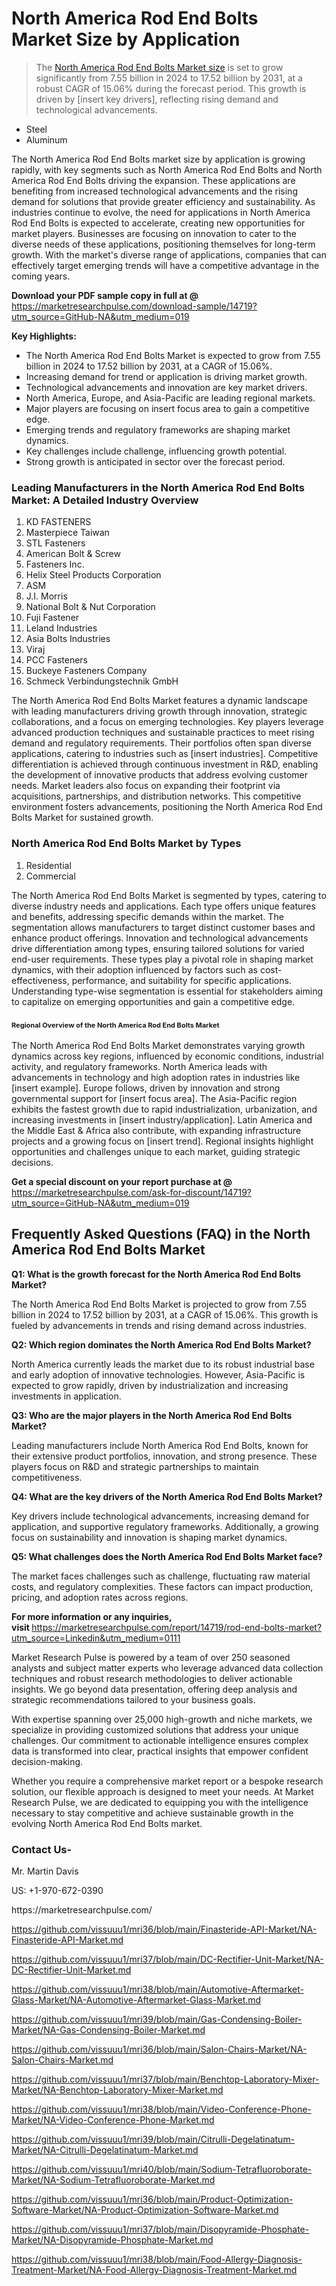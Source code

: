 <h1>North America Rod End Bolts Market&nbsp;Size by Application</h1><blockquote><p>The <a href="https://marketresearchpulse.com/download-sample/14719?utm_source=GitHub-NA&amp;utm_medium=019">North America Rod End Bolts Market size</a> is set to grow significantly from 7.55 billion in 2024 to 17.52 billion by 2031, at a robust CAGR of 15.06% during the forecast period. This growth is driven by [insert key drivers], reflecting rising demand and technological advancements.</p></blockquote><ul><li>Steel<li> Aluminum</li></ul><p>The North America Rod End Bolts market size by application is growing rapidly, with key segments such as North America Rod End Bolts and North America Rod End Bolts driving the expansion. These applications are benefiting from increased technological advancements and the rising demand for solutions that provide greater efficiency and sustainability. As industries continue to evolve, the need for applications in North America Rod End Bolts is expected to accelerate, creating new opportunities for market players. Businesses are focusing on innovation to cater to the diverse needs of these applications, positioning themselves for long-term growth. With the market's diverse range of applications, companies that can effectively target emerging trends will have a competitive advantage in the coming years.</p><p><strong>Download your PDF sample copy in full at @ </strong><a href="https://marketresearchpulse.com/download-sample/14719?utm_source=GitHub-NA&amp;utm_medium=019">https://marketresearchpulse.com/download-sample/14719?utm_source=GitHub-NA&amp;utm_medium=019</a></p><p><strong>Key Highlights: </strong></p><ul><li>The North America Rod End Bolts Market is expected to grow from 7.55 billion in 2024 to 17.52 billion by 2031, at a CAGR of 15.06%.</li><li>Increasing demand for trend or application is driving market growth.</li><li>Technological advancements and innovation are key market drivers.</li><li>North America, Europe, and Asia-Pacific are leading regional markets.</li><li>Major players are focusing on insert focus area to gain a competitive edge.</li><li>Emerging trends and regulatory frameworks are shaping market dynamics.</li><li>Key challenges include challenge, influencing growth potential.</li><li>Strong growth is anticipated in sector over the forecast period.</li></ul><h3>Leading Manufacturers in the North America Rod End Bolts Market: A Detailed Industry Overview</h3><ol><li>KD FASTENERS</li><li>Masterpiece Taiwan</li><li>STL Fasteners</li><li>American Bolt & Screw</li><li>Fasteners Inc.</li><li>Helix Steel Products Corporation</li><li>ASM</li><li>J.I. Morris</li><li>National Bolt & Nut Corporation</li><li>Fuji Fastener</li><li>Leland Industries</li><li>Asia Bolts Industries</li><li>Viraj</li><li>PCC Fasteners</li><li>Buckeye Fasteners Company</li><li>Schmeck Verbindungstechnik GmbH</li></ol><div class="flex max-w-full flex-col flex-grow"><div class="min-h-8 text-message flex w-full flex-col items-end gap-2 whitespace-normal break-words [.text-message+&amp;]:mt-5" dir="auto" data-message-author-role="assistant" data-message-id="fd8432e4-4910-450d-b182-61b7bfb0a01f" data-message-model-slug="gpt-4o"><div class="flex w-full flex-col gap-1 empty:hidden first:pt-[3px]"><div class="markdown prose w-full break-words dark:prose-invert light"><p>The North America Rod End Bolts Market features a dynamic landscape with leading manufacturers driving growth through innovation, strategic collaborations, and a focus on emerging technologies. Key players leverage advanced production techniques and sustainable practices to meet rising demand and regulatory requirements. Their portfolios often span diverse applications, catering to industries such as [insert industries]. Competitive differentiation is achieved through continuous investment in R&amp;D, enabling the development of innovative products that address evolving customer needs. Market leaders also focus on expanding their footprint via acquisitions, partnerships, and distribution networks. This competitive environment fosters advancements, positioning the North America Rod End Bolts Market for sustained growth.</p></div></div></div></div><h3>North America Rod End Bolts Market by Types</h3><ol><li>Residential<li> Commercial</li></ol><div class="flex max-w-full flex-col flex-grow"><div class="min-h-8 text-message flex w-full flex-col items-end gap-2 whitespace-normal break-words [.text-message+&amp;]:mt-5" dir="auto" data-message-author-role="assistant" data-message-id="084470be-0bb7-4664-bddf-5156b4f41249" data-message-model-slug="gpt-4o-mini"><div class="flex w-full flex-col gap-1 empty:hidden first:pt-[3px]"><div class="markdown prose w-full break-words dark:prose-invert light"><p>The North America Rod End Bolts Market is segmented by types, catering to diverse industry needs and applications. Each type offers unique features and benefits, addressing specific demands within the market. The segmentation allows manufacturers to target distinct customer bases and enhance product offerings. Innovation and technological advancements drive differentiation among types, ensuring tailored solutions for varied end-user requirements. These types play a pivotal role in shaping market dynamics, with their adoption influenced by factors such as cost-effectiveness, performance, and suitability for specific applications. Understanding type-wise segmentation is essential for stakeholders aiming to capitalize on emerging opportunities and gain a competitive edge.</p></div></div></div></div><h3><span style="font-size: 11px;">Regional Overview of the North America Rod End Bolts Market</span></h3><div class="flex max-w-full flex-col flex-grow"><div class="min-h-8 text-message flex w-full flex-col items-end gap-2 whitespace-normal break-words [.text-message+&amp;]:mt-5" dir="auto" data-message-author-role="assistant" data-message-id="e9038762-ce64-4e30-91c9-9bd413514231" data-message-model-slug="gpt-4o-mini"><div class="flex w-full flex-col gap-1 empty:hidden first:pt-[3px]"><div class="markdown prose w-full break-words dark:prose-invert light"><p>The North America Rod End Bolts Market demonstrates varying growth dynamics across key regions, influenced by economic conditions, industrial activity, and regulatory frameworks. North America leads with advancements in technology and high adoption rates in industries like [insert example]. Europe follows, driven by innovation and strong governmental support for [insert focus area]. The Asia-Pacific region exhibits the fastest growth due to rapid industrialization, urbanization, and increasing investments in [insert industry/application]. Latin America and the Middle East &amp; Africa also contribute, with expanding infrastructure projects and a growing focus on [insert trend]. Regional insights highlight opportunities and challenges unique to each market, guiding strategic decisions.</p></div></div></div></div><p><strong>Get a special discount on your report purchase at @ </strong><a href="https://marketresearchpulse.com/ask-for-discount/14719?utm_source=GitHub-NA&amp;utm_medium=019">https://marketresearchpulse.com/ask-for-discount/14719?utm_source=GitHub-NA&amp;utm_medium=019</a></p><h2>Frequently Asked Questions (FAQ) in the North America Rod End Bolts Market</h2><p><strong>Q1: What is the growth forecast for the North America Rod End Bolts Market?</strong></p><p>The North America Rod End Bolts Market is projected to grow from 7.55 billion in 2024 to 17.52 billion by 2031, at a CAGR of 15.06%. This growth is fueled by advancements in trends and rising demand across industries.</p><p><strong>Q2: Which region dominates the North America Rod End Bolts Market?</strong></p><p>North America currently leads the market due to its robust industrial base and early adoption of innovative technologies. However, Asia-Pacific is expected to grow rapidly, driven by industrialization and increasing investments in application.</p><p><strong>Q3: Who are the major players in the North America Rod End Bolts Market?</strong></p><p>Leading manufacturers include North America Rod End Bolts, known for their extensive product portfolios, innovation, and strong presence. These players focus on R&amp;D and strategic partnerships to maintain competitiveness.</p><p><strong>Q4: What are the key drivers of the North America Rod End Bolts Market?</strong></p><p>Key drivers include technological advancements, increasing demand for application, and supportive regulatory frameworks. Additionally, a growing focus on sustainability and innovation is shaping market dynamics.</p><p><strong>Q5: What challenges does the North America Rod End Bolts Market face?</strong></p><p>The market faces challenges such as challenge, fluctuating raw material costs, and regulatory complexities. These factors can impact production, pricing, and adoption rates across regions.</p><p><strong>For more information or any inquiries, visit&nbsp;</strong><a href="https://marketresearchpulse.com/report/14719/rod-end-bolts-market?utm_source=Linkedin&utm_medium=0111">https://marketresearchpulse.com/report/14719/rod-end-bolts-market?utm_source=Linkedin&utm_medium=0111</a></p><p>Market Research Pulse is powered by a team of over 250 seasoned analysts and subject matter experts who leverage advanced data collection techniques and robust research methodologies to deliver actionable insights. We go beyond data presentation, offering deep analysis and strategic recommendations tailored to your business goals.</p><p>With expertise spanning over 25,000 high-growth and niche markets, we specialize in providing customized solutions that address your unique challenges. Our commitment to actionable intelligence ensures complex data is transformed into clear, practical insights that empower confident decision-making.</p><p>Whether you require a comprehensive market report or a bespoke research solution, our flexible approach is designed to meet your needs. At Market Research Pulse, we are dedicated to equipping you with the intelligence necessary to stay competitive and achieve sustainable growth in the evolving North America Rod End Bolts market.</p><h3><strong>Contact Us-</strong></h3><p>Mr. Martin Davis</p><p>US: +1-970-672-0390</p><p>https://marketresearchpulse.com/</p><p><a href="https://github.com/vissuuu1/mri36/blob/main/Finasteride-API-Market/NA-Finasteride-API-Market.md">https://github.com/vissuuu1/mri36/blob/main/Finasteride-API-Market/NA-Finasteride-API-Market.md</a></p><p><a href="https://github.com/vissuuu1/mri37/blob/main/DC-Rectifier-Unit-Market/NA-DC-Rectifier-Unit-Market.md">https://github.com/vissuuu1/mri37/blob/main/DC-Rectifier-Unit-Market/NA-DC-Rectifier-Unit-Market.md</a></p><p><a href="https://github.com/vissuuu1/mri38/blob/main/Automotive-Aftermarket-Glass-Market/NA-Automotive-Aftermarket-Glass-Market.md">https://github.com/vissuuu1/mri38/blob/main/Automotive-Aftermarket-Glass-Market/NA-Automotive-Aftermarket-Glass-Market.md</a></p><p><a href="https://github.com/vissuuu1/mri39/blob/main/Gas-Condensing-Boiler-Market/NA-Gas-Condensing-Boiler-Market.md">https://github.com/vissuuu1/mri39/blob/main/Gas-Condensing-Boiler-Market/NA-Gas-Condensing-Boiler-Market.md</a></p><p><a href="https://github.com/vissuuu1/mri36/blob/main/Salon-Chairs-Market/NA-Salon-Chairs-Market.md">https://github.com/vissuuu1/mri36/blob/main/Salon-Chairs-Market/NA-Salon-Chairs-Market.md</a></p><p><a href="https://github.com/vissuuu1/mri37/blob/main/Benchtop-Laboratory-Mixer-Market/NA-Benchtop-Laboratory-Mixer-Market.md">https://github.com/vissuuu1/mri37/blob/main/Benchtop-Laboratory-Mixer-Market/NA-Benchtop-Laboratory-Mixer-Market.md</a></p><p><a href="https://github.com/vissuuu1/mri38/blob/main/Video-Conference-Phone-Market/NA-Video-Conference-Phone-Market.md">https://github.com/vissuuu1/mri38/blob/main/Video-Conference-Phone-Market/NA-Video-Conference-Phone-Market.md</a></p><p><a href="https://github.com/vissuuu1/mri39/blob/main/Citrulli-Degelatinatum-Market/NA-Citrulli-Degelatinatum-Market.md">https://github.com/vissuuu1/mri39/blob/main/Citrulli-Degelatinatum-Market/NA-Citrulli-Degelatinatum-Market.md</a></p><p><a href="https://github.com/vissuuu1/mri40/blob/main/Sodium-Tetrafluoroborate-Market/NA-Sodium-Tetrafluoroborate-Market.md">https://github.com/vissuuu1/mri40/blob/main/Sodium-Tetrafluoroborate-Market/NA-Sodium-Tetrafluoroborate-Market.md</a></p><p><a href="https://github.com/vissuuu1/mri36/blob/main/Product-Optimization-Software-Market/NA-Product-Optimization-Software-Market.md">https://github.com/vissuuu1/mri36/blob/main/Product-Optimization-Software-Market/NA-Product-Optimization-Software-Market.md</a></p><p><a href="https://github.com/vissuuu1/mri37/blob/main/Disopyramide-Phosphate-Market/NA-Disopyramide-Phosphate-Market.md">https://github.com/vissuuu1/mri37/blob/main/Disopyramide-Phosphate-Market/NA-Disopyramide-Phosphate-Market.md</a></p><p><a href="https://github.com/vissuuu1/mri38/blob/main/Food-Allergy-Diagnosis-Treatment-Market/NA-Food-Allergy-Diagnosis-Treatment-Market.md">https://github.com/vissuuu1/mri38/blob/main/Food-Allergy-Diagnosis-Treatment-Market/NA-Food-Allergy-Diagnosis-Treatment-Market.md</a></p>

